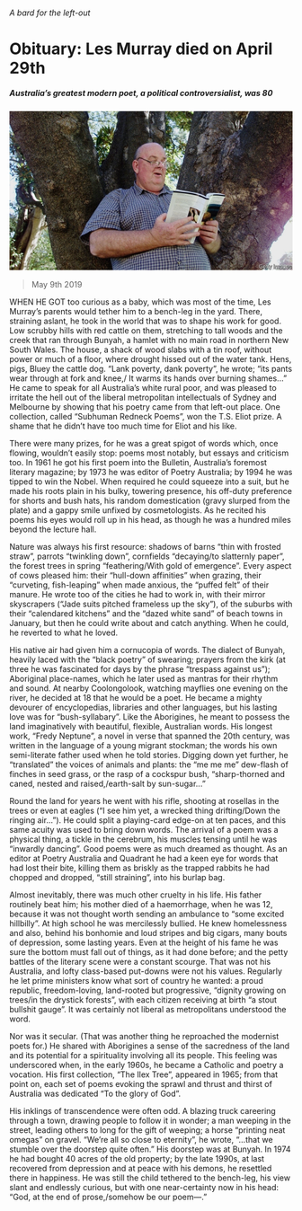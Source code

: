 ###### A bard for the left-out

# Obituary: Les Murray died on April 29th 

##### Australia’s greatest modern poet, a political controversialist, was 80 

![image](images/20190511_OBP001_0.jpg) 

> May 9th 2019 

WHEN HE GOT too curious as a baby, which was most of the time, Les Murray’s parents would tether him to a bench-leg in the yard. There, straining aslant, he took in the world that was to shape his work for good. Low scrubby hills with red cattle on them, stretching to tall woods and the creek that ran through Bunyah, a hamlet with no main road in northern New South Wales. The house, a shack of wood slabs with a tin roof, without power or much of a floor, where drought hissed out of the water tank. Hens, pigs, Bluey the cattle dog. “Lank poverty, dank poverty”, he wrote; “its pants wear through at fork and knee,/ It warms its hands over burning shames...” He came to speak for all Australia’s white rural poor, and was pleased to irritate the hell out of the liberal metropolitan intellectuals of Sydney and Melbourne by showing that his poetry came from that left-out place. One collection, called “Subhuman Redneck Poems”, won the T.S. Eliot prize. A shame that he didn’t have too much time for Eliot and his like. 

There were many prizes, for he was a great spigot of words which, once flowing, wouldn’t easily stop: poems most notably, but essays and criticism too. In 1961 he got his first poem into the Bulletin, Australia’s foremost literary magazine; by 1973 he was editor of Poetry Australia; by 1994 he was tipped to win the Nobel. When required he could squeeze into a suit, but he made his roots plain in his bulky, towering presence, his off-duty preference for shorts and bush hats, his random domestication (gravy slurped from the plate) and a gappy smile unfixed by cosmetologists. As he recited his poems his eyes would roll up in his head, as though he was a hundred miles beyond the lecture hall. 

Nature was always his first resource: shadows of barns “thin with frosted straw”, parrots “twinkling down”, cornfields “decaying/to slatternly paper”, the forest trees in spring “feathering/With gold of emergence”. Every aspect of cows pleased him: their “hull-down affinities” when grazing, their “curveting, fish-leaping” when made anxious, the “puffed felt” of their manure. He wrote too of the cities he had to work in, with their mirror skyscrapers (“Jade suits pitched frameless up the sky”), of the suburbs with their “calendared kitchens” and the “dazed white sand” of beach towns in January, but then he could write about and catch anything. When he could, he reverted to what he loved. 

His native air had given him a cornucopia of words. The dialect of Bunyah, heavily laced with the “black poetry” of swearing; prayers from the kirk (at three he was fascinated for days by the phrase “trespass against us”); Aboriginal place-names, which he later used as mantras for their rhythm and sound. At nearby Coolongolook, watching mayflies one evening on the river, he decided at 18 that he would be a poet. He became a mighty devourer of encyclopedias, libraries and other languages, but his lasting love was for “bush-syllabary”. Like the Aborigines, he meant to possess the land imaginatively with beautiful, flexible, Australian words. His longest work, “Fredy Neptune”, a novel in verse that spanned the 20th century, was written in the language of a young migrant stockman; the words his own semi-literate father used when he told stories. Digging down yet further, he “translated” the voices of animals and plants: the “me me me” dew-flash of finches in seed grass, or the rasp of a cockspur bush, “sharp-thorned and caned, nested and raised,/earth-salt by sun-sugar...” 

Round the land for years he went with his rifle, shooting at rosellas in the trees or even at eagles (“I see him yet, a wrecked thing drifting/Down the ringing air...”). He could split a playing-card edge-on at ten paces, and this same acuity was used to bring down words. The arrival of a poem was a physical thing, a tickle in the cerebrum, his muscles tensing until he was “inwardly dancing”. Good poems were as much dreamed as thought. As an editor at Poetry Australia and Quadrant he had a keen eye for words that had lost their bite, killing them as briskly as the trapped rabbits he had chopped and dropped, “still straining”, into his burlap bag. 

Almost inevitably, there was much other cruelty in his life. His father routinely beat him; his mother died of a haemorrhage, when he was 12, because it was not thought worth sending an ambulance to “some excited hillbilly”. At high school he was mercilessly bullied. He knew homelessness and also, behind his bonhomie and loud stripes and big cigars, many bouts of depression, some lasting years. Even at the height of his fame he was sure the bottom must fall out of things, as it had done before; and the petty battles of the literary scene were a constant scourge. That was not his Australia, and lofty class-based put-downs were not his values. Regularly he let prime ministers know what sort of country he wanted: a proud republic, freedom-loving, land-rooted but progressive, “dignity growing on trees/in the drystick forests”, with each citizen receiving at birth “a stout bullshit gauge”. It was certainly not liberal as metropolitans understood the word. 

Nor was it secular. (That was another thing he reproached the modernist poets for.) He shared with Aborigines a sense of the sacredness of the land and its potential for a spirituality involving all its people. This feeling was underscored when, in the early 1960s, he became a Catholic and poetry a vocation. His first collection, “The Ilex Tree”, appeared in 1965; from that point on, each set of poems evoking the sprawl and thrust and thirst of Australia was dedicated “To the glory of God”. 

His inklings of transcendence were often odd. A blazing truck careering through a town, drawing people to follow it in wonder; a man weeping in the street, leading others to long for the gift of weeping; a horse “printing neat omegas” on gravel. “We’re all so close to eternity”, he wrote, “…that we stumble over the doorstep quite often.” His doorstep was at Bunyah. In 1974 he had bought 40 acres of the old property; by the late 1990s, at last recovered from depression and at peace with his demons, he resettled there in happiness. He was still the child tethered to the bench-leg, his view slant and endlessly curious, but with one near-certainty now in his head: “God, at the end of prose,/somehow be our poem—.” 

